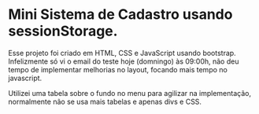 # Mini Sistema de Cadastro usando sessionStorage.

Esse projeto foi criado em HTML, CSS e JavaScript usando bootstrap. 
Infelizmente só vi o email do teste hoje (domningo) às 09:00h, não deu tempo de implementar melhorias no layout, focando mais tempo no javascript.

Utilizei uma tabela sobre o fundo no menu para agilizar na implementação, normalmente não se usa mais tabelas e apenas divs e CSS.
  

